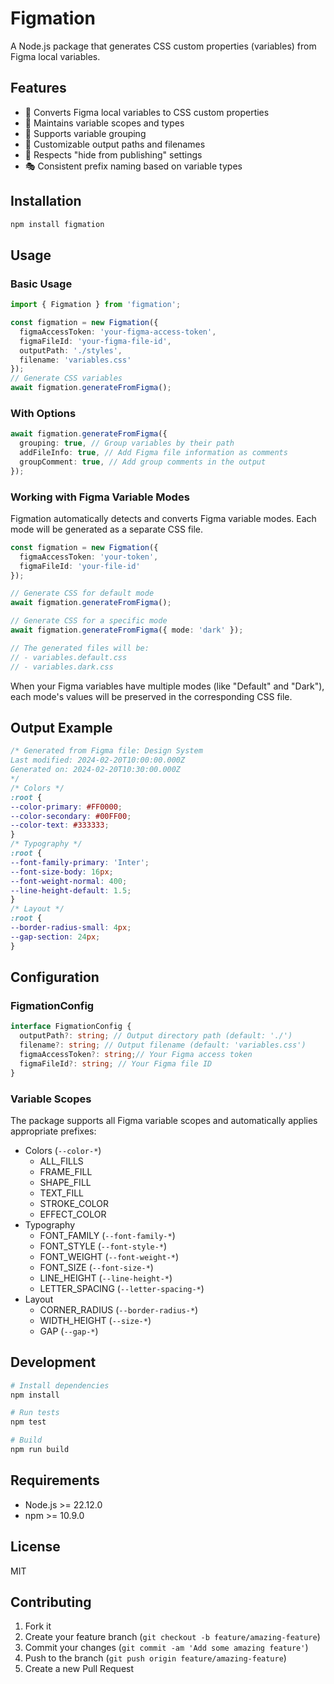 # Figmation

A Node.js package that generates CSS custom properties (variables) from Figma local variables.

## Features

- 🎨 Converts Figma local variables to CSS custom properties
- 🔄 Maintains variable scopes and types
- 📁 Supports variable grouping
- 🎯 Customizable output paths and filenames
- 🚫 Respects "hide from publishing" settings
- 🎭 Consistent prefix naming based on variable types

## Installation

```bash
npm install figmation
```

## Usage

### Basic Usage

```ts
import { Figmation } from 'figmation';

const figmation = new Figmation({
  figmaAccessToken: 'your-figma-access-token',
  figmaFileId: 'your-figma-file-id',
  outputPath: './styles',
  filename: 'variables.css'
});
// Generate CSS variables
await figmation.generateFromFigma();
```

### With Options

```ts
await figmation.generateFromFigma({
  grouping: true, // Group variables by their path
  addFileInfo: true, // Add Figma file information as comments
  groupComment: true, // Add group comments in the output
});
```

### Working with Figma Variable Modes

Figmation automatically detects and converts Figma variable modes. Each mode will be generated as a separate CSS file.

```ts
const figmation = new Figmation({
  figmaAccessToken: 'your-token',
  figmaFileId: 'your-file-id'
});

// Generate CSS for default mode
await figmation.generateFromFigma();

// Generate CSS for a specific mode
await figmation.generateFromFigma({ mode: 'dark' });

// The generated files will be:
// - variables.default.css
// - variables.dark.css
```

When your Figma variables have multiple modes (like "Default" and "Dark"), each mode's values will be preserved in the corresponding CSS file.

## Output Example

```css
/* Generated from Figma file: Design System
Last modified: 2024-02-20T10:00:00.000Z
Generated on: 2024-02-20T10:30:00.000Z
*/
/* Colors */
:root {
--color-primary: #FF0000;
--color-secondary: #00FF00;
--color-text: #333333;
}
/* Typography */
:root {
--font-family-primary: 'Inter';
--font-size-body: 16px;
--font-weight-normal: 400;
--line-height-default: 1.5;
}
/* Layout */
:root {
--border-radius-small: 4px;
--gap-section: 24px;
}
```

## Configuration

### FigmationConfig

```ts
interface FigmationConfig {
  outputPath?: string; // Output directory path (default: './')
  filename?: string; // Output filename (default: 'variables.css')
  figmaAccessToken?: string;// Your Figma access token
  figmaFileId?: string; // Your Figma file ID
}
```

### Variable Scopes

The package supports all Figma variable scopes and automatically applies appropriate prefixes:

- Colors (`--color-*`)
  - ALL_FILLS
  - FRAME_FILL
  - SHAPE_FILL
  - TEXT_FILL
  - STROKE_COLOR
  - EFFECT_COLOR
- Typography
  - FONT_FAMILY (`--font-family-*`)
  - FONT_STYLE (`--font-style-*`)
  - FONT_WEIGHT (`--font-weight-*`)
  - FONT_SIZE (`--font-size-*`)
  - LINE_HEIGHT (`--line-height-*`)
  - LETTER_SPACING (`--letter-spacing-*`)
- Layout
  - CORNER_RADIUS (`--border-radius-*`)
  - WIDTH_HEIGHT (`--size-*`)
  - GAP (`--gap-*`)

## Development

```bash
# Install dependencies
npm install

# Run tests
npm test

# Build
npm run build
```

## Requirements

- Node.js >= 22.12.0
- npm >= 10.9.0

## License

MIT

## Contributing

1. Fork it
2. Create your feature branch (`git checkout -b feature/amazing-feature`)
3. Commit your changes (`git commit -am 'Add some amazing feature'`)
4. Push to the branch (`git push origin feature/amazing-feature`)
5. Create a new Pull Request
